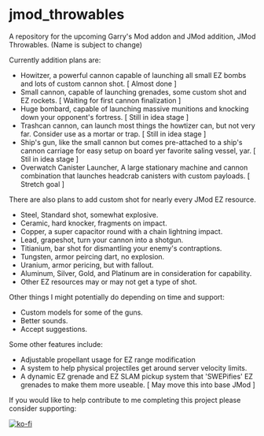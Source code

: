 # jmod_throwables
A repository for the upcoming Garry's Mod addon and JMod addition, JMod Throwables. (Name is subject to change)

Currently addition plans are:
- Howitzer, a powerful cannon capable of launching all small EZ bombs and lots of custom cannon shot. [ Almost done ]
- Small cannon, capable of launching grenades, some custom shot and EZ rockets. [ Waiting for first cannon finalization ]
- Huge bombard, capable of launching massive munitions and knocking down your opponent's fortress. [ Still in idea stage ]
- Trashcan cannon, can launch most things the howtizer can, but not very far. Consider use as a mortar or trap. [ Still in idea stage ]
- Ship's gun, like the small cannon but comes pre-attached to a ship's cannon carriage for easy setup on board yer favorite saling vessel, yar. [ Stil in idea stage ]
- Overwatch Canister Launcher, A large stationary machine and cannon combination that launches headcrab canisters with custom payloads. [ Stretch goal ]

There are also plans to add custom shot for nearly every JMod EZ resource.
- Steel, Standard shot, somewhat explosive.
- Ceramic, hard knocker, fragments on impact.
- Copper, a super capacitor round with a chain lightning impact.
- Lead, grapeshot, turn your cannon into a shotgun.
- Titianium, bar shot for dismantling your enemy's contraptions.
- Tungsten, armor peircing dart, no explosion.
- Uranium, armor pericing, but with fallout.
- Aluminum, Silver, Gold, and Platinum are in consideration for capability.
- Other EZ resources may or may not get a type of shot.

Other things I might potentially do depending on time and support:
- Custom models for some of the guns.
- Better sounds.
- Accept suggestions.

Some other features include: 
- Adjustable propellant usage for EZ range modification
- A system to help physical projectiles get around server velocity limits.
- A dynamic EZ grenade and EZ SLAM pickup system that 'SWEPifies' EZ grenades to make them more useable. [ May move this into base JMod ]

If you would like to help contribute to me completing this project please consider supporting:

[![ko-fi](https://ko-fi.com/img/githubbutton_sm.svg)](https://ko-fi.com/J3J81JHDPX)
